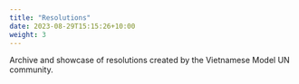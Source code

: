```yaml
---
title: "Resolutions"
date: 2023-08-29T15:15:26+10:00
weight: 3
---
```


Archive and showcase of resolutions created by the Vietnamese Model UN community.

<!--break-->
